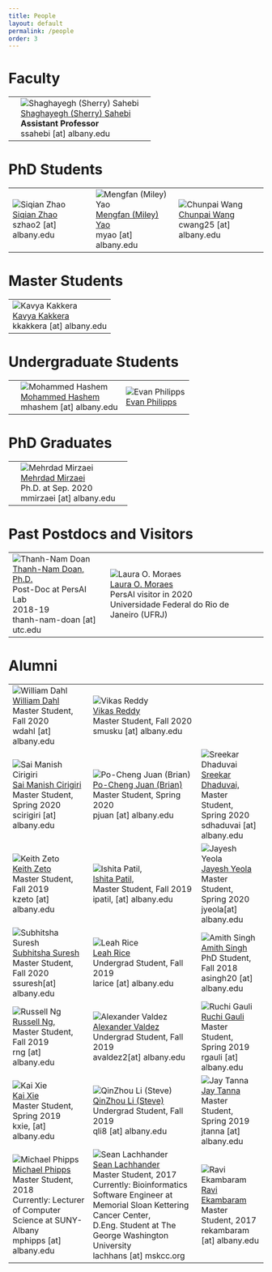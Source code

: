 ```yaml
---
title: People
layout: default
permalink: /people
order: 3
---
```

       
# Faculty


<table class="members">
<tr>
	<td>		
	</td>
	<td>
		<img src="../images/team/oldsherry.png" alt="Shaghayegh (Sherry) Sahebi" />
		<br>
		<a href="http://www.cs.albany.edu/~sherry/">Shaghayegh (Sherry) Sahebi</a>	
		<br>
		<strong>Assistant Professor</strong>
		<br>
		ssahebi [at] albany.edu
	</td>
	<td>
	</td>
</tr>
</table>


<!-- 
<table class="tablecenter">
<tr>
<td><img href="http://www.cs.albany.edu/~sherry/" src="../images/team/sherry.png" alt="Shaghayegh (Sherry) Sahebi" /></td>
<td><a href="http://www.cs.albany.edu/~sherry/">Shaghayegh (Sherry) Sahebi, PhD</a><br />
<strong>Assistant Professor</strong>
<br />SUNY, Albany <br />
Email: ssahebi [at] albany [dot] edu<br /></td>
</tr>
</table>
 -->


# PhD Students


<table class="members">
<tr>
	<td>
		<img src="../images/team/oldsiqian_zhao.jpg" alt="Siqian Zhao" />
		<br>
		<a href="https://www.albany.edu/~sz612866/">Siqian Zhao</a>	
		<br>
		szhao2 [at] albany.edu
	</td>
	<td>
		<img src="../images/team/oldmiley.jpg" alt="Mengfan (Miley) Yao" />
		<br>
		<a href="https://www.albany.edu/~MY441828/">Mengfan (Miley) Yao</a>	
		<br>
		myao [at] albany.edu
	</td>
	<td>
		<img src="../images/team/chunpai.jpg" alt="Chunpai Wang" />
		<br>
		<a href="https://chunpai.github.io/">Chunpai Wang</a>	
		<br>
		cwang25 [at] albany.edu
	</td>
</tr>
</table>


# Master Students


<table class="members">
<tr>
	<td>
		<img src="../images/team/kavya.png" alt="Kavya Kakkera" />
		<br>
		<a href="">Kavya Kakkera</a>	
		<br>
		kkakkera [at] albany.edu
	</td>
</tr>
</table>



# Undergraduate Students
<table class="members">
<tr>
	<td>		
	</td>
	<td>
		<img src="../images/user.png" alt="Mohammed Hashem" />
		<br>
		<a href="/">Mohammed Hashem</a>	
		<br>
		mhashem [at] albany.edu
	</td>
	<td>
		<img src="../images/team/evan.jpg" alt="Evan Philipps" />
		<br>
		<a href="/">Evan Philipps</a>	
		<br>
	</td>
</tr>
</table>


# PhD Graduates
<table class="members">
<tr>
	<td>		
	</td>
	<td>
		<img src="../images/team/mehrdad.jpg" alt="Mehrdad Mirzaei" />
		<br>
		<a href="/">Mehrdad Mirzaei</a>	
		<br>
		Ph.D. at Sep. 2020
		<br>
		mmirzaei [at] albany.edu
	</td>
	<td>
	</td>
</tr>
</table>



# Past Postdocs and Visitors
<table class="members">
<tr>
	<td>
		<img src="../images/team/nam.png" alt="Thanh-Nam Doan" />
		<br>
		<a href="http://tndoan.com/">Thanh-Nam Doan, Ph.D. </a>	
		<br>
		Post-Doc at PersAI Lab
		<br>
		 2018-19
		<br>
		thanh-nam-doan [at] utc.edu
	</td>
	<td>
		<img src="../images/user.png" alt="Laura O. Moraes" />
		<br>
		<a href="/">Laura O. Moraes</a>	
		<br>
		PersAI visitor in 2020
		<br>
		Universidade Federal do Rio de Janeiro (UFRJ)
	</td>
	<td>		
	</td>
</tr>
</table>


# Alumni

<table class="members">
<tr>
	<td>
		<img src="../images/user.png" alt="William Dahl" />
		<br>
		<a href="/">William Dahl</a>	
		<br>
		Master Student, Fall 2020
		<br>
		wdahl [at] albany.edu
	</td>
	<td>
		<img src="../images/user.png" alt="Vikas Reddy" />
		<br>
		<a href="/">Vikas Reddy</a>	
		<br>
		Master Student, Fall 2020
		<br>
		smusku [at] albany.edu
	</td>
	<td>
	</td>
</tr>
<tr>
	<td>
		<img src="../images/team/sai.jpg" alt="Sai Manish Cirigiri" />
		<br>
		<a href="https://www.albany.edu/~sc462113/">Sai Manish Cirigiri</a>	
		<br>
		Master Student, Spring 2020
		<br>
		scirigiri [at] albany.edu
	</td>
	<td>
		<img src="../images/team/brian.JPG" alt="Po-Cheng Juan (Brian)" />
		<br>
		<a href="https://www.albany.edu/~pj371468/">Po-Cheng Juan (Brian)</a>	
		<br>
		Master Student, Spring 2020
		<br>
		pjuan [at] albany.edu
	</td>
	<td>
		<img src="../images/user.png" alt="Sreekar Dhaduvai" />
		<br>
		<a href="/">Sreekar Dhaduvai,</a>	
		<br>
		Master Student, Spring 2020
		<br>
		sdhaduvai [at] albany.edu
	</td>
</tr>
<tr>
	<td>
		<img src="../images/user.png" alt="Keith Zeto" />
		<br>
		<a href="/">Keith Zeto</a>	
		<br>
		Master Student, Fall 2019
		<br>
		kzeto [at] albany.edu
	</td>
	<td>
		<img src="../images/user.png" alt="Ishita Patil," />
		<br>
		<a href="/">Ishita Patil,</a>	
		<br>
		Master Student, Fall 2019
		<br>
		ipatil, [at] albany.edu
	</td>
	<td>
		<img src="../images/user.png" alt="Jayesh Yeola" />
		<br>
		<a href="/">Jayesh Yeola</a>	
		<br>
		Master Student, Spring 2020
		<br>
		jyeola[at] albany.edu
	</td>	
</tr>
<tr>
	<td>
		<img src="../images/user.png" alt="Subhitsha Suresh" />
		<br>
		<a href="/">Subhitsha Suresh</a>	
		<br>
		Master Student, Fall 2020
		<br>
		ssuresh[at] albany.edu
	</td>
	<td>
		<img src="../images/team/leah_rice.jpg" alt="Leah Rice" />
		<br>
		<a href="https://www.albany.edu/~lr811453//">Leah Rice</a>	
		<br>
		Undergrad Student, Fall 2019
		<br>
		larice [at] albany.edu
	</td>
	<td>
		<img src="../images/team/Amith.png" alt="Amith Singh" />
		<br>
		<a href="/">Amith Singh</a>	
		<br>
		PhD Student, Fall 2018
		<br>
		asingh20 [at] albany.edu
	</td>	
</tr>
<tr>
	<td>
		<img src="../images/team/russell.jpg" alt="Russell Ng" />
		<br>
		<a href="https://www.albany.edu/~rn533526/">Russell Ng,</a>	
		<br>
		Master Student, Fall 2019
		<br>
		rng [at] albany.edu
	</td>
	<td>
		<img src="../images/team/alexander_valdez.png" alt="Alexander Valdez" />
		<br>
		<a href="/">Alexander Valdez</a>	
		<br>
		Undergrad Student, Fall 2019
		<br>
		avaldez2[at] albany.edu
	</td>
	<td>
		<img src="../images/user.png" alt="Ruchi Gauli" />
		<br>
		<a href="/">Ruchi Gauli</a>	
		<br>
		Master Student, Spring 2019
		<br>
		rgauli [at] albany.edu
	</td>
</tr>
<tr>
	<td>
		<img src="../images/user.png" alt="Kai Xie" />
		<br>
		<a href="/">Kai Xie</a>	
		<br>
		Master Student, Spring 2019
		<br>
		kxie, [at] albany.edu
	</td>
	<td>
		<img src="../images/team/steve.jpg" alt="QinZhou Li (Steve)" />
		<br>
		<a href="/">QinZhou Li (Steve)</a>	
		<br>
		Undergrad Student, Fall 2019
		<br>
		qli8 [at] albany.edu
	</td>
	<td>
		<img src="../images/user.png" alt="Jay Tanna" />
		<br>
		<a href="/">Jay Tanna</a>	
		<br>
		Master Student, Spring 2019
		<br>
		jtanna [at] albany.edu
	</td>
</tr>
<tr>
	<td>
		<img src="../images/user.png" alt="Michael Phipps" />
		<br>
		<a href="https://www.albany.edu/computer-science/faculty/michael-phipps">Michael Phipps</a>	
		<br>
		Master Student, 2018
		<br>
		Currently: Lecturer of Computer Science at SUNY-Albany
		<br>
		mphipps [at] albany.edu
	</td>
	<td>
		<img src="../images/team/sean.JPG" alt="Sean Lachhander" />
		<br>
		<a href="https://www.linkedin.com/in/seanlachhander/">Sean Lachhander</a>	
		<br>
		Master Student, 2017
		<br>
		Currently: Bioinformatics Software Engineer at Memorial Sloan Kettering Cancer Center,
		<br>
		D.Eng. Student at The George Washington University
		<br>
		lachhans [at] mskcc.org
	</td>
	<td>
		<img src="../images/user.png" alt="Ravi Ekambaram" />
		<br>
		<a href="/">Ravi Ekambaram</a>	
		<br>
		Master Student, 2017
		<br>
		rekambaram [at] albany.edu
	</td>
</tr>
</table>



<!-- 

# Alumni
<table>
<tr>
<td style="width: 100px;"><img src="../images/team/Amith.png" alt="Amith K Singh" /></td>
<td><a href="https://www.albany.edu/~as292518/" style="color: rgb(0,0,256)">Amith Singh</a><br /><strong>PhD Student</strong><br />SUNY, Albany <br />Email: asingh20 [at] albany [dot] edu<br /></td>
</tr>
</table>

<table>
<tr>
<td style="width: 100px;"><img src="../images/user.png" alt="Jayesh Yeola" /></td>
<td><strong>Jayesh Yeola</strong><br /><strong>Master Research Student</strong><br /></td>
</tr>
</table>

<table>
<tr>
<td style="width: 100px;"><img src="../images/team/brian.JPG" alt="Po-Cheng Juan (Brian)" /></td>
<td><a href="https://www.albany.edu/~pj371468/" style="color: rgb(0,0,256)">Po-Cheng Juan (Brian)</a><br /><strong>Master Research Student</strong><br />SUNY, Albany <br />Email: pjuan [at] albany [dot] edu<br /></td>
</tr>
</table>


<table>
<tr>
<td style="width: 100px;"><img src="../images/team/russell.jpg" alt="Russell Ng" /></td>
<td><a href="https://www.albany.edu/~rn533526/" style="color: rgb(0,0,256)">Russell Ng</a><br /><strong>Master Research Student</strong> <br />Email: rng [at] albany [dot] edu<br /></td>
</tr>
</table>


<table>
<tr>
<td style="width: 100px;"><img src="../images/team/leah_rice.jpg" alt="Leah Rice" /></td>
<td><a href="https://www.albany.edu/~lr811453/" style="color: rgb(0,0,256)">Leah Rice</a><br /><strong>Undergrad. Research Student</strong><br />Email: larice [at] albany [dot] edu<br /></td>
</tr>
</table>

<table>
<tr>
<td style="width: 100px;"><img src="../images/team/alexander_valdez.png" alt="Alexander Valdez" /></td>
<td><strong>Alexander Valdez</strong><br /><strong>Undergrad. Research Student</strong><br />SUNY, Albany <br />Email: avaldez2 [at] albany [dot] edu<br /></td>
</tr>
</table>

<table>
<tr>
<td style="width: 100px;"><img src="../images/team/sai.jpg" alt="Sai Manish Cirigiri" /></td>
<td><a href="https://www.albany.edu/~sc462113/" style="color: rgb(0,0,256)">Sai Manish Cirigiri</a><br /><strong>Master Research Student</strong><br />SUNY, Albany <br />Email: scirigiri [at] albany [dot] edu<br /></td>
</tr>
</table>

<table>
<tr>
<td style="width: 100px;"><img src="../images/team/steve.jpg" alt="QinZhou Li (Steve)" /></td>
<td><a href="https://www.albany.edu/~QL114971/" style="color: rgb(0,0,256)">QinZhou Li (Steve)</a><br /><strong>Undergrad. Research Student</strong><br />SUNY, Albany <br />Email: qli8 [at] albany [dot] edu<br /></td>
</tr>
</table>
 -->

